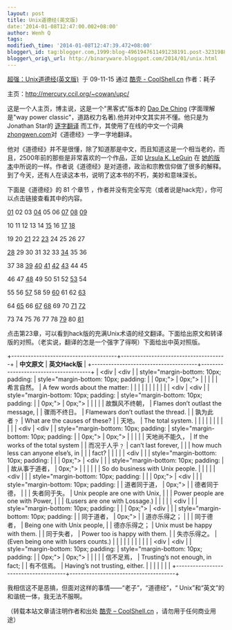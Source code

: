 ```yaml
--- 
layout: post 
title: Unix道德经(英文版) 
date:'2014-01-08T12:47:00.002+08:00' 
author: Wenh Q
tags:
modified\_time: '2014-01-08T12:47:39.472+08:00' 
blogger\_id: tag:blogger.com,1999:blog-4961947611491238191.post-3231988995802828039
blogger\_orig\_url: http://binaryware.blogspot.com/2014/01/unix.html
---
```

[超强：Unix道德经(英文版)](http://coolshell.cn/?p=1794)  于 09-11-15
通过 [酷壳 - CoolShell.cn](http://coolshell.cn/) 作者：耗子



主页：<http://mercury.ccil.org/~cowan/upc/>



这是一个人主页，博主说，这是一个"黑客式"版本的 [Dao De
Ching](http://www.google.com/search?q=%22Tao+Te+Ching%22)
(字面理解是"way power
classic"，道路权力名著).他并对中文其实并不懂。他只是为Jonathan Star的
[逐字翻译](http://www.amazon.com/exec/obidos/ASIN/1585420999)
而工作，其使用了在线的中文一个词典
[zhongwen.com](http://zhongwen.com/dao.htm)对《道德经》一字一字地翻译。



他对《道德经》并不是很懂，除了知道那是中文，而且知道这是一个相当老的，而且，2500年前的那些是非常喜欢的一个作品，正如
[Ursula K. LeGuin](http://www.ursulakleguin.com/) 在
[她的版本](http://www.amazon.com/exec/obidos/ASIN/1570623953)中所说的一样。作者说《道德经》是对道德，政治和宗教信仰做了很多的解释。到了今天，还有人在读这本书，说明了这本书的不朽，美妙和意味深长。



下面是《道德经》的 81 个章节
，作者并没有完全写完（或者说是hack完），你可以点击链接查看其中的内容。



[01](http://mercury.ccil.org/~cowan/upc/01.txt) 02 03
[04](http://mercury.ccil.org/~cowan/upc/04.txt) 05 06
[07](http://mercury.ccil.org/~cowan/upc/07.txt)
[08](http://mercury.ccil.org/~cowan/upc/08.txt)
[09](http://mercury.ccil.org/~cowan/upc/09.txt)

10 11 12 13 14 [15](http://mercury.ccil.org/~cowan/upc/15.txt) 16
[17](http://mercury.ccil.org/~cowan/upc/17.txt)
[18](http://mercury.ccil.org/~cowan/upc/18.txt)

19 20 [21](http://mercury.ccil.org/~cowan/upc/21.txt) 22
[23](http://mercury.ccil.org/~cowan/upc/23.txt) 24 25 26 27

[28](http://mercury.ccil.org/~cowan/upc/28.txt) 29 30 31 32 33
[34](http://mercury.ccil.org/~cowan/upc/34.txt) 35 36

37 38 [39](http://mercury.ccil.org/~cowan/upc/39.txt)
[40](http://mercury.ccil.org/~cowan/upc/40.txt)
[41](http://mercury.ccil.org/~cowan/upc/41.txt)
[42](http://mercury.ccil.org/~cowan/upc/42.txt)
[43](http://mercury.ccil.org/~cowan/upc/43.txt) 44 45

46 47 [48](http://mercury.ccil.org/~cowan/upc/48.txt) 49 50 51 52
[53](http://mercury.ccil.org/~cowan/upc/53.txt) 54

55 56 [57](http://mercury.ccil.org/~cowan/upc/57.txt) 58 59
[60](http://mercury.ccil.org/~cowan/upc/60.txt) 61 62
[63](http://mercury.ccil.org/~cowan/upc/63.txt)

64 [65](http://mercury.ccil.org/~cowan/upc/65.txt) 66
[67](http://mercury.ccil.org/~cowan/upc/67.txt)
[68](http://mercury.ccil.org/~cowan/upc/68.txt) 69 70
[71](http://mercury.ccil.org/~cowan/upc/71.txt)
[72](http://mercury.ccil.org/~cowan/upc/72.txt)

73 74 75 76 77 78 [79](http://mercury.ccil.org/~cowan/upc/79.txt) 80
[81](http://mercury.ccil.org/~cowan/upc/81.txt)



点击第23章，可以看到hack版的充满Unix术语的经文翻译。下面给出原文和转译版的对照。（老实说，翻译的怎是一个强字了得啊）下面给出中英对照版。



+--------------------------------------+--------------------------------------+
| **中文原文**                         | **英文Hack版**                       |
+--------------------------------------+--------------------------------------+
| <div                                 | <div                                 |
| style="margin-bottom: 10px; padding: | style="margin-bottom: 10px; padding: |
|  0px;">                              |  0px;">                              |
|                                      |                                      |
| 希言自然。                           | A few words about the matter:        |
|                                      |                                      |
| </div>                               | </div>                               |
|                                      |                                      |
| <div                                 | <div                                 |
| style="margin-bottom: 10px; padding: | style="margin-bottom: 10px; padding: |
|  0px;">                              |  0px;">                              |
|                                      |                                      |
| 故飘风不终朝，
                      | Flames don’t outlast the message,
   |
| 骤雨不终日。
                        | Flamewars don’t outlast the thread.
 |
| 孰为此者﹖
                          | What are the causes of these?
       |
| 天地。                               | The total system.                    |
|                                      |                                      |
| </div>                               | </div>                               |
|                                      |                                      |
| <div                                 | <div                                 |
| style="margin-bottom: 10px; padding: | style="margin-bottom: 10px; padding: |
|  0px;">                              |  0px;">                              |
|                                      |                                      |
| 天地尚不能久，
                      | If the works of the total system
    |
| 而况于人乎﹖                         | can’t last forever,
                 |
|                                      | how much less can anyone else’s, in  |
| </div>                               | fact?                                |
|                                      |                                      |
| <div                                 | </div>                               |
| style="margin-bottom: 10px; padding: |                                      |
|  0px;">                              | <div                                 |
|                                      | style="margin-bottom: 10px; padding: |
| 故从事于道者，                       |  0px;">                              |
|                                      |                                      |
| </div>                               | So do business with Unix people.     |
|                                      |                                      |
| <div                                 | </div>                               |
| style="margin-bottom: 10px; padding: |                                      |
|  0px;">                              | <div                                 |
|                                      | style="margin-bottom: 10px; padding: |
| 道者同于道，
                        |  0px;">                              |
| 德者同于德，
                        |                                      |
| 失者同于失。                         | Unix people are one with Unix,
      |
|                                      | Power people are one with Power,
    |
| </div>                               | (Lusers are one with Lossage.)       |
|                                      |                                      |
| <div                                 | </div>                               |
| style="margin-bottom: 10px; padding: |                                      |
|  0px;">                              | <div                                 |
|                                      | style="margin-bottom: 10px; padding: |
| 同于道者，
                          |  0px;">                              |
| 道亦乐得之；
                        |                                      |
| 同于德者，
                          | Being one with Unix people,
         |
| 德亦乐得之；
                        | Unix must be happy with them.
       |
| 同于失者，
                          | Power too is happy with them.
       |
| 失亦乐得之。                         | (Even being one with lusers counts.) |
|                                      |                                      |
| </div>                               | </div>                               |
|                                      |                                      |
| <div                                 | <div                                 |
| style="margin-bottom: 10px; padding: | style="margin-bottom: 10px; padding: |
|  0px;">                              |  0px;">                              |
|                                      |                                      |
| 信不足焉，
                          | Trusting’s not enough, in fact;
     |
| 有不信焉。                           | Having’s not trusting, either.       |
|                                      |                                      |
| </div>                               | </div>                               |
+--------------------------------------+--------------------------------------+

<div style="margin-bottom: 10px; padding: 0px;">

</div>



我相信这不是恶搞，但面对这样的事情——“老子”，“道德经”，“
Unix”和“英文”的和谐统一体，我无法不服啊。





（转载本站文章请注明作者和出处 [酷壳 –
CoolShell.cn](http://coolshell.cn/) ，请勿用于任何商业用途）
